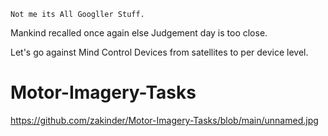 `Not me its All Googller Stuff.`

Mankind recalled once again else Judgement day is too close.

Let's go against Mind Control Devices from satellites to per device level.

# Motor-Imagery-Tasks


https://github.com/zakinder/Motor-Imagery-Tasks/blob/main/unnamed.jpg




